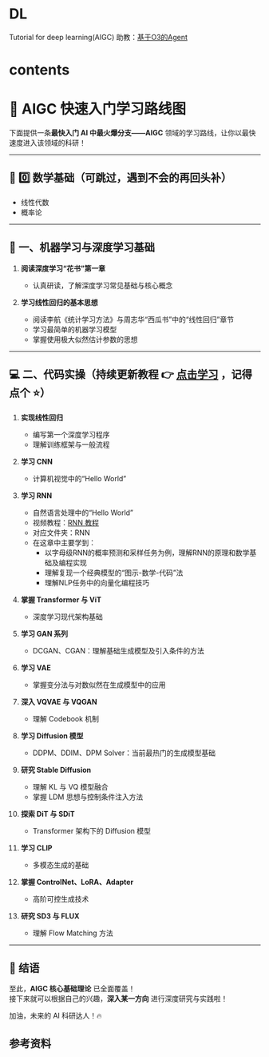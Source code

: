 # DL
Tutorial for deep learning(AIGC)
助教：[基于O3的Agent](https://poe.com/DL_Agent)

# contents

# 🚀 AIGC 快速入门学习路线图

下面提供一条**最快入门 AI 中最火爆分支——AIGC** 领域的学习路线，让你以最快速度进入该领域的科研！

---

## 🧮 0️⃣ 数学基础（可跳过，遇到不会的再回头补）

- 线性代数  
- 概率论

---

## 🤖 一、机器学习与深度学习基础

1. **阅读深度学习“花书”第一章**  
   - 认真研读，了解深度学习常见基础与核心概念

2. **学习线性回归的基本思想**  
   - 阅读李航《统计学习方法》与周志华“西瓜书”中的“线性回归”章节  
   - 学习最简单的机器学习模型  
   - 掌握使用极大似然估计参数的思想

---

## 💻 二、代码实操（持续更新教程 👉 [点击学习](https://github.com/YMlinfeng/DL/tree/main) ，记得点个 ⭐）

1. **实现线性回归**
   - 编写第一个深度学习程序
   - 理解训练框架与一般流程

2. **学习 CNN**
   - 计算机视觉中的“Hello World”

3. **学习 RNN**
   - 自然语言处理中的“Hello World”
   - 视频教程：[RNN 教程](https://www.bilibili.com/video/BV1Y4411b7Xs?p=1)
   - 对应文件夹：RNN
   - 在这章中主要学到：
     - 以字母级RNN的概率预测和采样任务为例，理解RNN的原理和数学基础及编程实现
     - 理解复现一个经典模型的“图示-数学-代码”法
     - 理解NLP任务中的向量化编程技巧

4. **掌握 Transformer 与 ViT**
   - 深度学习现代架构基础

5. **学习 GAN 系列**
   - DCGAN、CGAN：理解基础生成模型及引入条件的方法

6. **学习 VAE**
   - 掌握变分法与对数似然在生成模型中的应用

7. **深入 VQVAE 与 VQGAN**
   - 理解 Codebook 机制

8. **学习 Diffusion 模型**
   - DDPM、DDIM、DPM Solver：当前最热门的生成模型基础

9. **研究 Stable Diffusion**
   - 理解 KL 与 VQ 模型融合
   - 掌握 LDM 思想与控制条件注入方法

10. **探索 DiT 与 SDiT**
    - Transformer 架构下的 Diffusion 模型

11. **学习 CLIP**
    - 多模态生成的基础

12. **掌握 ControlNet、LoRA、Adapter**
    - 高阶可控生成技术

13. **研究 SD3 与 FLUX**
    - 理解 Flow Matching 方法

---

## 🎯 结语

至此，**AIGC 核心基础理论** 已全面覆盖！  
接下来就可以根据自己的兴趣，**深入某一方向** 进行深度研究与实践啦！

加油，未来的 AI 科研达人！🔥


##  参考资料

